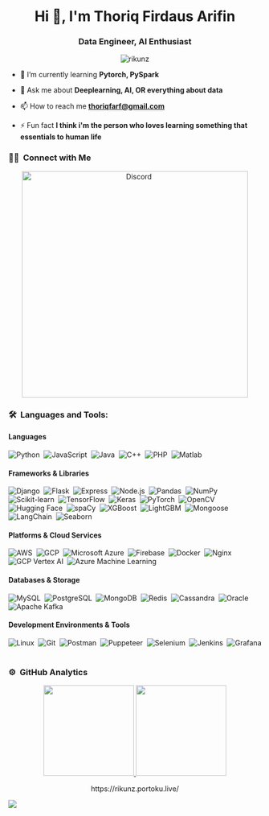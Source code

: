 <!--![header](https://capsule-render.vercel.app/api?type=waving&color=570681&height=220&section=header&text=Failzuma%20イルハム&fontSize=60&animation=fadeIn&fontAlignY=38&desc=%20Software%20and%20Web%20Developer&descAlignY=51&descAlign=62) -->
<h1 align="center">Hi 👋, I'm Thoriq Firdaus Arifin</h1>
<h3 align="center">Data Engineer, AI Enthusiast</h3>

<p align="center"> <img src="https://komarev.com/ghpvc/?username=rikunz&label=Profile%20views&color=0e75b6&style=flat" alt="rikunz" /> </p>

- 🌱 I’m currently learning **Pytorch, PySpark**

- 💬 Ask me about **Deeplearning, AI, OR everything about data**

- 📫 How to reach me **thoriqfarf@gmail.com**

- ⚡ Fun fact **I think i'm the person who loves learning something that essentials to human life**

### 🤝🏻 &nbsp;Connect with Me
<p align="center">
    <a href="https://discord.com/users/430729478151602183"><img src="https://lanyard.cnrad.dev/api/430729478151602183?borderRadius=20px&bg=transparent&idleMessage=Probably%20doing%20something%20else..." alt="Discord" width="450"/></a>
</p>

### 🛠 &nbsp;Languages and Tools:

#### Languages
![Python](https://img.shields.io/badge/Python-280137?style=flat&logo=python)&nbsp;
![JavaScript](https://img.shields.io/badge/JavaScript-280137?style=flat&logo=javascript)&nbsp;
![Java](https://img.shields.io/badge/Java-280137?style=flat&logo=java)&nbsp;
![C++](https://img.shields.io/badge/C%2B%2B-280137?style=flat&logo=c%2B%2B)&nbsp;
![PHP](https://img.shields.io/badge/PHP-280137?style=flat&logo=php)&nbsp;
![Matlab](https://img.shields.io/badge/Matlab-280137?style=flat&logo=matlab)&nbsp;

#### Frameworks & Libraries
![Django](https://img.shields.io/badge/Django-280137?style=flat&logo=django)&nbsp;
![Flask](https://img.shields.io/badge/Flask-280137?style=flat&logo=flask)&nbsp;
![Express](https://img.shields.io/badge/Express-280137?style=flat&logo=express&logoColor=white)&nbsp;
![Node.js](https://img.shields.io/badge/Node.js-280137?style=flat&logo=node.js)&nbsp;
![Pandas](https://img.shields.io/badge/Pandas-280137?style=flat&logo=pandas)&nbsp;
![NumPy](https://img.shields.io/badge/NumPy-280137?style=flat&logo=numpy)&nbsp;
![Scikit-learn](https://img.shields.io/badge/scikit--learn-280137?style=flat&logo=scikit-learn)&nbsp;
![TensorFlow](https://img.shields.io/badge/TensorFlow-280137?style=flat&logo=tensorflow)&nbsp;
![Keras](https://img.shields.io/badge/Keras-280137?style=flat&logo=keras)&nbsp;
![PyTorch](https://img.shields.io/badge/PyTorch-280137?style=flat&logo=pytorch)&nbsp;
![OpenCV](https://img.shields.io/badge/OpenCV-280137?style=flat&logo=opencv)&nbsp;
![Hugging Face](https://img.shields.io/badge/Hugging%20Face-280137?style=flat&logo=huggingface)&nbsp;
![spaCy](https://img.shields.io/badge/spaCy-280137?style=flat&logo=spacy)&nbsp;
![XGBoost](https://img.shields.io/badge/XGBoost-280137?style=flat&logo=xgboost)&nbsp;
![LightGBM](https://img.shields.io/badge/LightGBM-280137?style=flat&logo=lightgbm)&nbsp;
![Mongoose](https://img.shields.io/badge/Mongoose-280137?style=flat&logo=mongoose)&nbsp;
![LangChain](https://img.shields.io/badge/LangChain-280137?style=flat&logo=langchain)&nbsp;
![Seaborn](https://img.shields.io/badge/Seaborn-280137?style=flat)&nbsp;

#### Platforms & Cloud Services
![AWS](https://img.shields.io/badge/AWS-280137?style=flat&logo=amazonaws)&nbsp;
![GCP](https://img.shields.io/badge/GCP-280137?style=flat&logo=googlecloud)&nbsp;
![Microsoft Azure](https://img.shields.io/badge/Microsoft%20Azure-280137?style=flat&logo=microsoftazure)&nbsp;
![Firebase](https://img.shields.io/badge/Firebase-280137?style=flat&logo=firebase)&nbsp;
![Docker](https://img.shields.io/badge/Docker-280137?style=flat&logo=docker)&nbsp;
![Nginx](https://img.shields.io/badge/Nginx-280137?style=flat&logo=nginx)&nbsp;
![GCP Vertex AI](https://img.shields.io/badge/GCP%20Vertex%20AI-280137?style=flat&logo=googlecloud)&nbsp;
![Azure Machine Learning](https://img.shields.io/badge/Azure%20Machine%20Learning-280137?style=flat&logo=microsoftazure)&nbsp;

#### Databases & Storage
![MySQL](https://img.shields.io/badge/MySQL-280137?style=flat&logo=mysql)&nbsp;
![PostgreSQL](https://img.shields.io/badge/PostgreSQL-280137?style=flat&logo=postgresql)&nbsp;
![MongoDB](https://img.shields.io/badge/MongoDB-280137?style=flat&logo=mongodb)&nbsp;
![Redis](https://img.shields.io/badge/Redis-280137?style=flat&logo=redis)&nbsp;
![Cassandra](https://img.shields.io/badge/Cassandra-280137?style=flat&logo=apachecassandra)&nbsp;
![Oracle](https://img.shields.io/badge/Oracle-280137?style=flat&logo=oracle)&nbsp;
![Apache Kafka](https://img.shields.io/badge/Apache%20Kafka-280137?style=flat&logo=apachekafka)&nbsp;

#### Development Environments & Tools
![Linux](https://img.shields.io/badge/Linux-280137?style=flat&logo=linux)&nbsp;
![Git](https://img.shields.io/badge/Git-280137?style=flat&logo=git)&nbsp;
![Postman](https://img.shields.io/badge/Postman-280137?style=flat&logo=postman)&nbsp;
![Puppeteer](https://img.shields.io/badge/Puppeteer-280137?style=flat&logo=puppeteer)&nbsp;
![Selenium](https://img.shields.io/badge/Selenium-280137?style=flat&logo=selenium)&nbsp;
![Jenkins](https://img.shields.io/badge/Jenkins-280137?style=flat&logo=jenkins)&nbsp;
![Grafana](https://img.shields.io/badge/Grafana-280137?style=flat&logo=grafana)&nbsp;

### ⚙️ &nbsp;GitHub Analytics

<p align="center" class="d-flex justify-content-center align-items-center">
  <a href="https://github.com/Failzuma">
  <img height="180em" src="https://github-readme-stats-eight-theta.vercel.app/api?username=rikunz&show_icons=true&theme=omni&include_all_commits=true&count_private=true"/>
  <img height="180em" src="https://github-readme-stats-eight-theta.vercel.app/api/top-langs/?username=rikunz&layout=compact&langs_count=8&theme=omni"/>
  </a>
</p>

<p align="center" style="color:red, size:9">
 https://rikunz.portoku.live/
</p>

<img src="https://user-images.githubusercontent.com/73097560/115834477-dbab4500-a447-11eb-908a-139a6edaec5c.gif">
